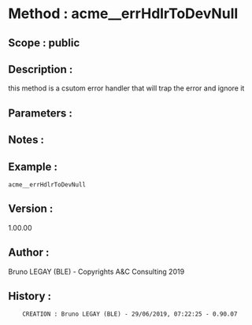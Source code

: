 ﻿# **Method :** acme__errHdlrToDevNull## **Scope :** public## **Description :** this method is a csutom error handler that will trap the error and ignore it## **Parameters :** ## **Notes :** ## **Example :** ```acme__errHdlrToDevNull```## **Version :** 1.00.00## **Author :** Bruno LEGAY (BLE) - Copyrights A&C Consulting 2019## **History :**          CREATION : Bruno LEGAY (BLE) - 29/06/2019, 07:22:25 - 0.90.07